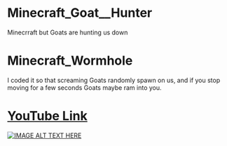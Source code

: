 # Minecraft_Goat__Hunter
Minecrraft but Goats are hunting us down

# Minecraft_Wormhole
I coded it so that screaming Goats randomly spawn on us, and if you stop moving for a few seconds Goats maybe ram into you.
# [YouTube Link](https://youtu.be/59MYqpYoxs4)
[![IMAGE ALT TEXT HERE](http://i3.ytimg.com/vi/FnXTUzwX-P8/maxresdefault.jpg)](https://youtu.be/59MYqpYoxs4)

